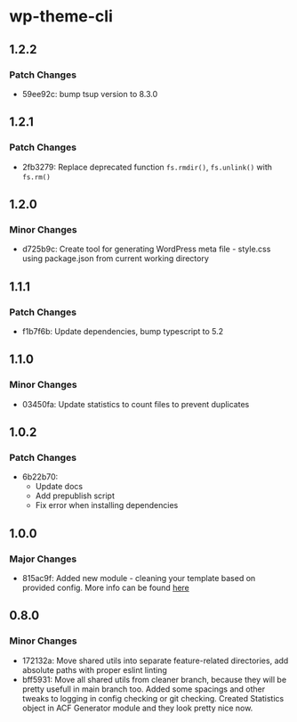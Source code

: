 # wp-theme-cli

## 1.2.2

### Patch Changes

- 59ee92c: bump tsup version to 8.3.0

## 1.2.1

### Patch Changes

- 2fb3279: Replace deprecated function `fs.rmdir()`, `fs.unlink()` with `fs.rm()`

## 1.2.0

### Minor Changes

- d725b9c: Create tool for generating WordPress meta file - style.css using package.json from current working directory

## 1.1.1

### Patch Changes

- f1b7f6b: Update dependencies, bump typescript to 5.2

## 1.1.0

### Minor Changes

- 03450fa: Update statistics to count files to prevent duplicates

## 1.0.2

### Patch Changes

- 6b22b70:
  - Update docs
  - Add prepublish script
  - Fix error when installing dependencies

## 1.0.0

### Major Changes

- 815ac9f: Added new module - cleaning your template based on provided config. More info can be found [here](/docs/cleaner.md)

## 0.8.0

### Minor Changes

- 172132a: Move shared utils into separate feature-related directories, add absolute paths with proper eslint linting
- bff5931: Move all shared utils from cleaner branch, because they will be pretty usefull in main branch too.
  Added some spacings and other tweaks to logging in config checking or git checking.
  Created Statistics object in ACF Generator module and they look pretty nice now.

